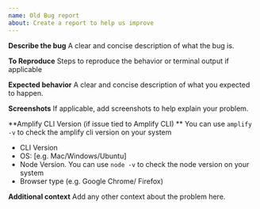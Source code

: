 ```yaml
---
name: Old Bug report
about: Create a report to help us improve
---
```


**Describe the bug**
A clear and concise description of what the bug is.

**To Reproduce**
Steps to reproduce the behavior or terminal output if applicable

**Expected behavior**
A clear and concise description of what you expected to happen.

**Screenshots**
If applicable, add screenshots to help explain your problem.

**Amplify CLI Version (if issue tied to Amplify CLI) **
You can use `amplify -v` to check the amplify cli version on your system

- CLI Version
- OS: [e.g. Mac/Windows/Ubuntu]
- Node Version. You can use `node -v` to check the node version on your system
- Browser type (e.g. Google Chrome/ Firefox)

**Additional context**
Add any other context about the problem here.

